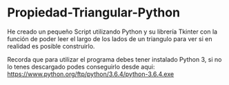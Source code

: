 # Propiedad-Triangular-Python
He creado un pequeño Script utilizando Python y su librería Tkinter con la función de poder leer el largo de los lados de un triangulo para ver si en realidad es posible construirlo.

Recorda que para utilizar el programa debes tener instalado Python 3, si no lo tenes descargado podes conseguirlo desde aqui: https://www.python.org/ftp/python/3.6.4/python-3.6.4.exe
